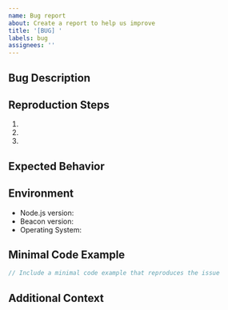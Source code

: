 ```yaml
---
name: Bug report
about: Create a report to help us improve
title: '[BUG] '
labels: bug
assignees: ''
---
```


## Bug Description

<!-- A clear and concise description of what the bug is -->

## Reproduction Steps

<!-- Steps to reproduce the behavior -->

1.
2.
3.

## Expected Behavior

<!-- A clear and concise description of what you expected to happen -->

## Environment

- Node.js version:
- Beacon version:
- Operating System:

## Minimal Code Example

```typescript
// Include a minimal code example that reproduces the issue
```

## Additional Context

<!-- Add any other context about the problem here -->
